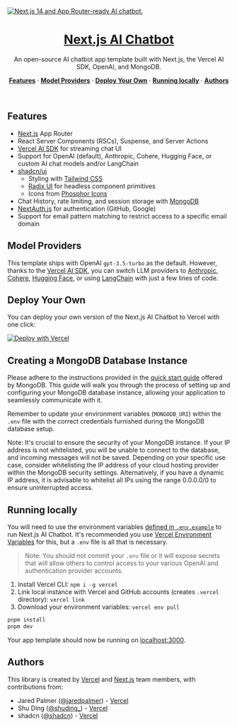 <a href="https://chat.vercel.ai/">
  <img alt="Next.js 14 and App Router-ready AI chatbot." src="https://chat.vercel.ai/opengraph-image.png">
  <h1 align="center">Next.js AI Chatbot</h1>
</a>

<p align="center">
  An open-source AI chatbot app template built with Next.js, the Vercel AI SDK, OpenAI, and MongoDB.
</p>

<p align="center">
  <a href="#features"><strong>Features</strong></a> ·
  <a href="#model-providers"><strong>Model Providers</strong></a> ·
  <a href="#deploy-your-own"><strong>Deploy Your Own</strong></a> ·
  <a href="#running-locally"><strong>Running locally</strong></a> ·
  <a href="#authors"><strong>Authors</strong></a>
</p>
<br/>

## Features

- [Next.js](https://nextjs.org) App Router
- React Server Components (RSCs), Suspense, and Server Actions
- [Vercel AI SDK](https://sdk.vercel.ai/docs) for streaming chat UI
- Support for OpenAI (default), Anthropic, Cohere, Hugging Face, or custom AI chat models and/or LangChain
- [shadcn/ui](https://ui.shadcn.com)
  - Styling with [Tailwind CSS](https://tailwindcss.com)
  - [Radix UI](https://radix-ui.com) for headless component primitives
  - Icons from [Phosphor Icons](https://phosphoricons.com)
- Chat History, rate limiting, and session storage with [MongoDB](https://www.mongodb.com)
- [NextAuth.js](https://github.com/nextauthjs/next-auth) for authentication (GitHub, Google)
- Support for email pattern matching to restrict access to a specific email domain

## Model Providers

This template ships with OpenAI `gpt-3.5-turbo` as the default. However, thanks to the [Vercel AI SDK](https://sdk.vercel.ai/docs), you can switch LLM providers to [Anthropic](https://anthropic.com), [Cohere](https://cohere.com/), [Hugging Face](https://huggingface.co), or using [LangChain](https://js.langchain.com) with just a few lines of code.

## Deploy Your Own

You can deploy your own version of the Next.js AI Chatbot to Vercel with one click:

[![Deploy with Vercel](https://vercel.com/button)](https://vercel.com/new/clone?demo-title=Next.js%2BChat&demo-description=A%2Bfull-featured%2C%2Bhackable%2BNext.js%2BAI%2Bchatbot%2Bbuilt%2Bby%2BVercel%2BLabs&demo-url=https%3A%2F%2Fchat.vercel.ai%2F&demo-image=%2F%2Fimages.ctfassets.net%2Fe5382hct74si%2F4aVPvWuTmBvzM5cEdRdqeW%2F4234f9baf160f68ffb385a43c3527645%2FCleanShot_2023-06-16_at_17.09.21.png&project-name=Next.js%2BChat&repository-name=nextjs-chat&repository-url=https%3A%2F%2Fgithub.com%2FQuantumSlipstream%2Fai-chatbot&from=templates&skippable-integrations=1&env=OPENAI_API_KEY%2CAUTH_SSO_ENABLED%2CAUTH_SECRET%2CAUTH_GITHUB_ENABLED%2CAUTH_GITHUB_ID%2CAUTH_GITHUB_SECRET%2CAUTH_GOOGLE_ENABLED%2CAUTH_GOOGLE_ID%2CAUTH_GOOGLE_SECRET%2CMONGODB_URI&envDescription=How%2Bto%2Bget%2Bthese%2Benv%2Bvars&envLink=https%3A%2F%2Fgithub.com%2FQuantumSlipstream%2Fai-chatbot%2Fblob%2Fmain%2F.env.example&teamCreateStatus=hidden)

## Creating a MongoDB Database Instance

Please adhere to the instructions provided in the [quick start guide](https://docs.mongodb.com/guides/server/drivers/#getting-driver) offered by MongoDB. This guide will walk you through the process of setting up and configuring your MongoDB database instance, allowing your application to seamlessly communicate with it.

Remember to update your environment variables (`MONGODB_URI`) within the `.env` file with the correct credentials furnished during the MongoDB database setup.

Note: It's crucial to ensure the security of your MongoDB instance. If your IP address is not whitelisted, you will be unable to connect to the database, and incoming messages will not be saved. Depending on your specific use case, consider whitelisting the IP address of your cloud hosting provider within the MongoDB security settings. Alternatively, if you have a dynamic IP address, it is advisable to whitelist all IPs using the range 0.0.0.0/0 to ensure uninterrupted access.

## Running locally

You will need to use the environment variables [defined in `.env.example`](.env.example) to run Next.js AI Chatbot. It's recommended you use [Vercel Environment Variables](https://vercel.com/docs/projects/environment-variables) for this, but a `.env` file is all that is necessary.

> Note: You should not commit your `.env` file or it will expose secrets that will allow others to control access to your various OpenAI and authentication provider accounts.

1. Install Vercel CLI: `npm i -g vercel`
2. Link local instance with Vercel and GitHub accounts (creates `.vercel` directory): `vercel link`
3. Download your environment variables: `vercel env pull`

```bash
pnpm install
pnpm dev
```

Your app template should now be running on [localhost:3000](http://localhost:3000/).

## Authors

This library is created by [Vercel](https://vercel.com) and [Next.js](https://nextjs.org) team members, with contributions from:

- Jared Palmer ([@jaredpalmer](https://twitter.com/jaredpalmer)) - [Vercel](https://vercel.com)
- Shu Ding ([@shuding\_](https://twitter.com/shuding_)) - [Vercel](https://vercel.com)
- shadcn ([@shadcn](https://twitter.com/shadcn)) - [Vercel](https://vercel.com)
